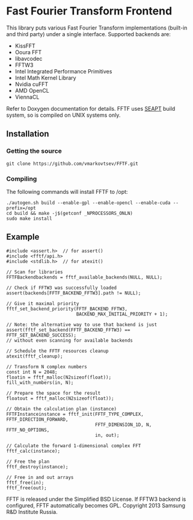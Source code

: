Fast Fourier Transform Frontend
===============================

This library puts various Fast Fourier Transform implementations (built-in and third party) under a single interface. Supported backends are:
* KissFFT
* Ooura FFT
* libavcodec
* FFTW3
* Intel Integrated Performance Primitives
* Intel Math Kernel Library
* Nvidia cuFFT
* AMD OpenCL
* ViennaCL

Refer to Doxygen documentation for details. FFTF uses [SEAPT](https://github.com/vmarkovtsev/SEAPT) build system, so is compiled on UNIX systems only.

Installation
------------
### Getting the source ###
~~~~{.sh}
git clone https://github.com/vmarkovtsev/FFTF.git
~~~~

### Compiling ###

The following commands will install FFTF to /opt:

~~~~{.sh}
./autogen.sh build --enable-gpl --enable-opencl --enable-cuda --prefix=/opt
cd build && make -j$(getconf _NPROCESSORS_ONLN)
sudo make install
~~~~

Example
-------
~~~~{.c}
#include <assert.h>  // for assert()
#include <fftf/api.h>
#include <stdlib.h>  // for atexit()

// Scan for libraries
FFTFBackendbackends = fftf_available_backends(NULL, NULL);

// Check if FFTW3 was successfully loaded
assert(backends[FFTF_BACKEND_FFTW3].path != NULL);

// Give it maximal priority
fftf_set_backend_priority(FFTF_BACKEND_FFTW3,
                          BACKEND_MAX_INITIAL_PRIORITY + 1);

// Note: the alternative way to use that backend is just
assert(fftf_set_backend(FFTF_BACKEND_FFTW3) == FFTF_SET_BACKEND_SUCCESS);
// without even scanning for available backends

// Schedule the FFTF resources cleanup
atexit(fftf_cleanup);

// Transform N complex numbers
const int N = 2048;
floatin = fftf_malloc(N2sizeof(float));
fill_with_numbers(in, N);

// Prepare the space for the result
floatout = fftf_malloc(N2sizeof(float));

// Obtain the calculation plan (instance)
FFTFInstanceinstance = fftf_init(FFTF_TYPE_COMPLEX, FFTF_DIRECTION_FORWARD,
                                 FFTF_DIMENSION_1D, N, FFTF_NO_OPTIONS,
                                 in, out);

// Calculate the forward 1-dimensional complex FFT
fftf_calc(instance);

// Free the plan
fftf_destroy(instance);

// Free in and out arrays
fftf_free(in);
fftf_free(out);
~~~~

FFTF is released under the Simplified BSD License. If FFTW3 backend is configured, FFTF automatically becomes GPL.
Copyright 2013 Samsung R&D Institute Russia.
